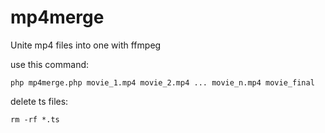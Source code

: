 # mp4merge
Unite mp4 files into one with ffmpeg

use this command:

`php mp4merge.php movie_1.mp4 movie_2.mp4 ... movie_n.mp4 movie_final`

delete ts files:

`rm -rf *.ts`

